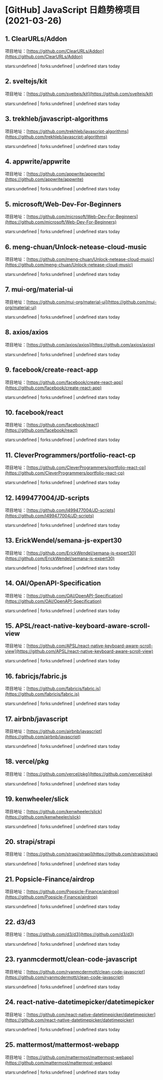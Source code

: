 # [GitHub] JavaScript 日趋势榜项目(2021-03-26)

## 1. ClearURLs/Addon 

项目地址：[https://github.com/ClearURLs/Addon](https://github.com/ClearURLs/Addon)

stars:undefined | forks:undefined | undefined stars today 



## 2. sveltejs/kit 

项目地址：[https://github.com/sveltejs/kit](https://github.com/sveltejs/kit)

stars:undefined | forks:undefined | undefined stars today 



## 3. trekhleb/javascript-algorithms 

项目地址：[https://github.com/trekhleb/javascript-algorithms](https://github.com/trekhleb/javascript-algorithms)

stars:undefined | forks:undefined | undefined stars today 



## 4. appwrite/appwrite 

项目地址：[https://github.com/appwrite/appwrite](https://github.com/appwrite/appwrite)

stars:undefined | forks:undefined | undefined stars today 



## 5. microsoft/Web-Dev-For-Beginners 

项目地址：[https://github.com/microsoft/Web-Dev-For-Beginners](https://github.com/microsoft/Web-Dev-For-Beginners)

stars:undefined | forks:undefined | undefined stars today 



## 6. meng-chuan/Unlock-netease-cloud-music 

项目地址：[https://github.com/meng-chuan/Unlock-netease-cloud-music](https://github.com/meng-chuan/Unlock-netease-cloud-music)

stars:undefined | forks:undefined | undefined stars today 



## 7. mui-org/material-ui 

项目地址：[https://github.com/mui-org/material-ui](https://github.com/mui-org/material-ui)

stars:undefined | forks:undefined | undefined stars today 



## 8. axios/axios 

项目地址：[https://github.com/axios/axios](https://github.com/axios/axios)

stars:undefined | forks:undefined | undefined stars today 



## 9. facebook/create-react-app 

项目地址：[https://github.com/facebook/create-react-app](https://github.com/facebook/create-react-app)

stars:undefined | forks:undefined | undefined stars today 



## 10. facebook/react 

项目地址：[https://github.com/facebook/react](https://github.com/facebook/react)

stars:undefined | forks:undefined | undefined stars today 



## 11. CleverProgrammers/portfolio-react-cp 

项目地址：[https://github.com/CleverProgrammers/portfolio-react-cp](https://github.com/CleverProgrammers/portfolio-react-cp)

stars:undefined | forks:undefined | undefined stars today 



## 12. l499477004/JD-scripts 

项目地址：[https://github.com/l499477004/JD-scripts](https://github.com/l499477004/JD-scripts)

stars:undefined | forks:undefined | undefined stars today 



## 13. ErickWendel/semana-js-expert30 

项目地址：[https://github.com/ErickWendel/semana-js-expert30](https://github.com/ErickWendel/semana-js-expert30)

stars:undefined | forks:undefined | undefined stars today 



## 14. OAI/OpenAPI-Specification 

项目地址：[https://github.com/OAI/OpenAPI-Specification](https://github.com/OAI/OpenAPI-Specification)

stars:undefined | forks:undefined | undefined stars today 



## 15. APSL/react-native-keyboard-aware-scroll-view 

项目地址：[https://github.com/APSL/react-native-keyboard-aware-scroll-view](https://github.com/APSL/react-native-keyboard-aware-scroll-view)

stars:undefined | forks:undefined | undefined stars today 



## 16. fabricjs/fabric.js 

项目地址：[https://github.com/fabricjs/fabric.js](https://github.com/fabricjs/fabric.js)

stars:undefined | forks:undefined | undefined stars today 



## 17. airbnb/javascript 

项目地址：[https://github.com/airbnb/javascript](https://github.com/airbnb/javascript)

stars:undefined | forks:undefined | undefined stars today 



## 18. vercel/pkg 

项目地址：[https://github.com/vercel/pkg](https://github.com/vercel/pkg)

stars:undefined | forks:undefined | undefined stars today 



## 19. kenwheeler/slick 

项目地址：[https://github.com/kenwheeler/slick](https://github.com/kenwheeler/slick)

stars:undefined | forks:undefined | undefined stars today 



## 20. strapi/strapi 

项目地址：[https://github.com/strapi/strapi](https://github.com/strapi/strapi)

stars:undefined | forks:undefined | undefined stars today 



## 21. Popsicle-Finance/airdrop 

项目地址：[https://github.com/Popsicle-Finance/airdrop](https://github.com/Popsicle-Finance/airdrop)

stars:undefined | forks:undefined | undefined stars today 



## 22. d3/d3 

项目地址：[https://github.com/d3/d3](https://github.com/d3/d3)

stars:undefined | forks:undefined | undefined stars today 



## 23. ryanmcdermott/clean-code-javascript 

项目地址：[https://github.com/ryanmcdermott/clean-code-javascript](https://github.com/ryanmcdermott/clean-code-javascript)

stars:undefined | forks:undefined | undefined stars today 



## 24. react-native-datetimepicker/datetimepicker 

项目地址：[https://github.com/react-native-datetimepicker/datetimepicker](https://github.com/react-native-datetimepicker/datetimepicker)

stars:undefined | forks:undefined | undefined stars today 



## 25. mattermost/mattermost-webapp 

项目地址：[https://github.com/mattermost/mattermost-webapp](https://github.com/mattermost/mattermost-webapp)

stars:undefined | forks:undefined | undefined stars today 



